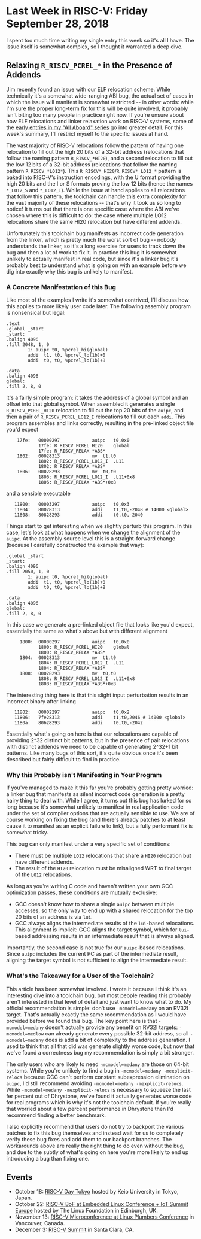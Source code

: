 # Last Week in RISC-V: Friday September 28, 2018

I spent too much time writing my single entry this week so it's all I
have.  The issue itself is somewhat complex, so I thought it warranted a
deep dive.

## Relaxing `R_RISCV_PCREL_*` in the Presence of Addends

Jim recently found an issue with our ELF relocation scheme.  While
technically it's a somewhat wide-ranging ABI bug, the actual set of
cases in which the issue will manifest is somewhat restricted -- in
other words: while I'm sure the proper long-term fix for this will be
quite involved, it probably isn't biting too many people in practice
right now.  If you're unsure about how ELF relocations and linker
relaxation work on RISC-V systems, some of the [early entries in my "All
Aboard"
series](https://www.sifive.com/blog/2017/08/21/all-aboard-part-2-relocations/)
go into greater detail.  For this week's summary, I'll restrict myself
to the specific issues at hand.

The vast majority of RISC-V relocations follow the pattern of having one
relocation to fill out the high 20 bits of a 32-bit address (relocations
that follow the naming pattern `R_RISCV_*HI20`), and a second relocation
to fill out the low 12 bits of a 32-bit address (relocations that follow
the naming pattern `R_RISCV_*LO12*`).  This
`R_RISCV*_HI20`/`R_RISCV*_LO12_*` pattern is baked into RISC-V's
instruction encodings, with the U format providing the high 20 bits and
the I or S formats proving the low 12 bits (hence the names `*_LO12_S`
and `*_LO12_I`).  While the issue at hand applies to all relocations
that follow this pattern, the toolchain can handle this extra complexity
for the vast majority of these relocations -- that's why it took us so
long to notice!  It turns out that there is one specific case where the
ABI we've chosen where this is difficult to do: the case where multiple
LO12 relocations share the same HI20 relocation but have different
addends.

Unfortunately this toolchain bug manifests as incorrect code generation
from the linker, which is pretty much the worst sort of bug -- nobody
understands the linker, so it's a long exercise for users to track down
the bug and then a lot of work to fix it.  In practice this bug it is
somewhat unlikely to actually manifest in real code, but since it's a
linker bug it's probably best to understand what is going on with an
example before we dig into exactly why this bug is unlikely to manifest.

### A Concrete Manifestation of this Bug

Like most of the examples I write it's somewhat contrived, I'll discuss
how this applies to more likely user code later.  The following assembly
program is nonsensical but legal:

    .text
    .global _start
    _start:
    .balign 4096
    .fill 2048, 1, 0
            1: auipc t0, %pcrel_hi(global)
            addi  t1, t0, %pcrel_lo(1b)+0
            addi  t0, t0, %pcrel_lo(1b)+8
    
    .data
    .balign 4096
    global:
    .fill 2, 8, 0

it's a fairly simple program: it takes the address of a global symbol
and an offset into that global symbol.  When assembled it generates a
single `R_RISCV_PCREL_HI20` relocation to fill out the top 20 bits of
the `auipc`, and then a pair of `R_RISCV_PCREL_LO12_I` relocations to
fill out each `addi`.  This program assembles and links correctly,
resulting in the pre-linked object file you'd expect

        17fe:	00000297          	auipc	t0,0x0
    			17fe: R_RISCV_PCREL_HI20	global
    			17fe: R_RISCV_RELAX	*ABS*
        1802:	00028313          	mv	t1,t0
    			1802: R_RISCV_PCREL_LO12_I	.L11
    			1802: R_RISCV_RELAX	*ABS*
        1806:	00028293          	mv	t0,t0
    			1806: R_RISCV_PCREL_LO12_I	.L11+0x8
    			1806: R_RISCV_RELAX	*ABS*+0x8

and a sensible executable

       11800:	00003297          	auipc	t0,0x3
       11804:	80028313          	addi	t1,t0,-2048 # 14000 <global>
       11808:	80828293          	addi	t0,t0,-2040

Things start to get interesting when we slightly perturb this program.
In this case, let's look at what happens when we change the alignment of
the `auipc`.  At the assembly source level this is a straight-forward
change (because I carefully constructed the example that way):

    .global _start
    _start:
    .balign 4096
    .fill 2050, 1, 0
            1: auipc t0, %pcrel_hi(global)
            addi  t1, t0, %pcrel_lo(1b)+0
            addi  t0, t0, %pcrel_lo(1b)+8
    
    .data
    .balign 4096
    global:
    .fill 2, 8, 0

In this case we generate a pre-linked object file that looks like you'd
expect, essentially the same as what's above but with different
alignment

         1800:	00000297          	auipc	t0,0x0
     			1800: R_RISCV_PCREL_HI20	global
     			1800: R_RISCV_RELAX	*ABS*
         1804:	00028313          	mv	t1,t0
     			1804: R_RISCV_PCREL_LO12_I	.L11
     			1804: R_RISCV_RELAX	*ABS*
         1808:	00028293          	mv	t0,t0
     			1808: R_RISCV_PCREL_LO12_I	.L11+0x8
     			1808: R_RISCV_RELAX	*ABS*+0x8

The interesting thing here is that this slight input perturbation results
in an incorrect binary after linking

       11802:	00002297          	auipc	t0,0x2
       11806:	7fe28313          	addi	t1,t0,2046 # 14000 <global>
       1180a:	80628293          	addi	t0,t0,-2042

Essentially what's going on here is that our relocations are capable of
providing 2^32 distinct bit patterns, but in the presence of pair
relocations with distinct addends we need to be capable of generating
2^32+1 bit patterns.  Like many bugs of this sort, it's quite obvious
once it's been described but fairly difficult to find in practice.

### Why this Probably isn't Manifesting in Your Program

If you've managed to make it this far you're probably getting pretty
worried: a linker bug that manifests as silent incorrect code generation
is a pretty hairy thing to deal with.  While I agree, it turns out this
bug has lurked for so long because it's somewhat unlikely to manifest in
real application code under the set of compiler options that are
actually sensible to use.  We are of course working on fixing the bug
(and there's already patches to at least cause it to manifest as an
explicit failure to link), but a fully performant fix is somewhat
tricky.

This bug can only manifest under a very specific set of conditions:

* There must be multiple `LO12` relocations that share a `HI20`
  relocation but have different addends.
* The result of the `HI20` relocation must be misaligned WRT to final
  target of the `LO12` relocations.

As long as you're writing C code and haven't written your own GCC
optimization passes, these conditions are mutually exclusive:

* GCC doesn't know how to share a single `auipc` between multiple
  accesses, so the only way to end up with a shared relocation for the
  top 20 bits of an address is via `lui`.
* GCC always aligns the intermediate results of the `lui`-based
  relocations.  This alignment is implicit: GCC aligns the target
  symbol, which for `lui-`based addressing results in an intermediate
  result that is always aligned.

Importantly, the second case is not true for our `auipc`-based
relocations.  Since `auipc` includes the current PC as part of the
intermediate result, aligning the target symbol is not sufficient to
align the intermediate result.

### What's the Takeaway for a User of the Toolchain?

This article has been somewhat involved.  I wrote it because I think
it's an interesting dive into a toolchain bug, but most people reading
this probably aren't interested in that level of detail and just want to
know what to do.  My official recommendation is simple: don't use
`-mcmodel=medany` on an RV32I target.  That's actually exactly the same
recommendation as I would have provided before we found this bug.  The
key point here is that `-mcmodel=medany` doesn't actually provide any
benefit on RV32I targets: `-mcmodel=medlow` can already generate every
possible 32-bit address, so all `-mcmodel=medany` does is add a bit of
complexity to the address generation.  I used to think that all that did
was generate slightly worse code, but now that we've found a correctness
bug my recommendation is simply a bit stronger.

The only users who are likely to need `-mcmodel=medany` are those on
64-bit systems.  While you're unlikely to find a bug in `-mcmodel=medany
-mexplicit-relocs` because GCC can't perform constant subexpression
elimination on `auipc`, I'd still recommend avoiding `-mcmodel=medany
-mexplicit-relocs`.  While `-mcmodel=medany -mexplicit-relocs` is
necessary to squeeze the last fer percent out of Dhrystone, we've found
it actually generates worse code for real programs which is why it's not
the toolchain default.  If you're really that worried about a few
percent performance in Dhrystone then I'd recommend finding a better
benchmark.

I also explicitly recommend that users do not try to backport the
various patches to fix this bug themselves and instead wait for us to
completely verify these bug fixes and add them to our backport branches.
The workarounds above are really the right thing to do even without the
bug, and due to the subtly of what's going on here you're more likely to
end up introducing a bug than fixing one.

## Events

* October 18: [RISC-V Day
  Tokyo](https://tmt.knect365.com/risc-v-day-tokyo/) hosted by Keio
  University in Tokyo, Japan.
* October 22: [RISC-V BoF at Embedded Linux Conference + IoT Summit
  Europe](https://events.linuxfoundation.org/events/elc-openiot-europe-2018/)
  hosted by The Linux Foundation in Edinburgh, UK.
* November 13: [RISC-V Microconference at Linux Plumbers
  Conference](https://blog.linuxplumbersconf.org/2018/) in Vancouver,
  Canada.
* December 3: [RISC-V Summit](https://tmt.knect365.com/risc-v-summit/)
  in Santa Clara, CA.
